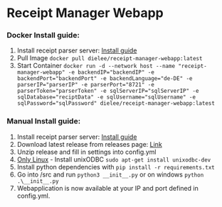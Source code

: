 # Receipt Manager Webapp

### Docker Install guide:
1. Install receipt parser server: [Install guide](https://receipt-parser-server.readthedocs.io/en/master/installation.html# "Install guide")
2. Pull Image `docker pull dielee/receipt-manager-webapp:latest`
3. Start Container `docker run -d --network host --name "receipt-manager-webapp" -e backendIP="backendIP" -e backendPort="backendPort" -e backendLanguage="de-DE" -e parserIP="parserIP" -e parserPort="8721" -e parserToken="parserToken" -e sqlServerIP="sqlServerIP" -e sqlDatabase="reciptData" -e sqlUsername="sqlUsername" -e sqlPassword="sqlPassword" dielee/receipt-manager-webapp:latest`

### Manual Install guide:
1. Install receipt parser server: [Install guide](https://receipt-parser-server.readthedocs.io/en/master/installation.html# "Install guide")
2. Download latest release from releases page: [Link](https://github.com/ReceiptManager/receipt-manager-webapp/releases "Link")
3. Unzip release and fill in settings into config.yml
4. <ins>Only Linux</ins> - Install unixODBC `sudo apt-get install unixodbc-dev`
5. Install python dependencies with `pip install -r requirements.txt`
6. Go into /src and run `python3 __init__.py` or on windows `python .\__init__.py`
7. Webapplication is now available at your IP and port defined in config.yml.
